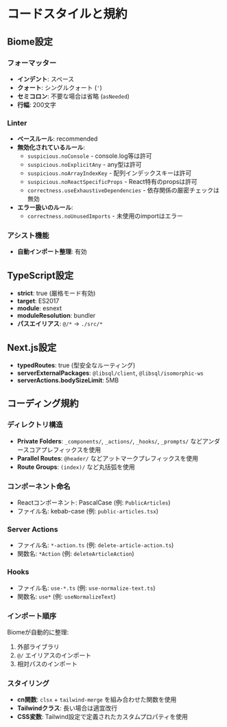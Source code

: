 # コードスタイルと規約

## Biome設定

### フォーマッター
- **インデント**: スペース
- **クォート**: シングルクォート (`'`)
- **セミコロン**: 不要な場合は省略 (`asNeeded`)
- **行幅**: 200文字

### Linter
- **ベースルール**: recommended
- **無効化されているルール**:
  - `suspicious.noConsole` - console.log等は許可
  - `suspicious.noExplicitAny` - any型は許可
  - `suspicious.noArrayIndexKey` - 配列インデックスキーは許可
  - `suspicious.noReactSpecificProps` - React特有のpropsは許可
  - `correctness.useExhaustiveDependencies` - 依存関係の厳密チェックは無効
- **エラー扱いのルール**:
  - `correctness.noUnusedImports` - 未使用のimportはエラー

### アシスト機能
- **自動インポート整理**: 有効

## TypeScript設定
- **strict**: true (厳格モード有効)
- **target**: ES2017
- **module**: esnext
- **moduleResolution**: bundler
- **パスエイリアス**: `@/*` → `./src/*`

## Next.js設定
- **typedRoutes**: true (型安全なルーティング)
- **serverExternalPackages**: `@libsql/client`, `@libsql/isomorphic-ws`
- **serverActions.bodySizeLimit**: 5MB

## コーディング規約

### ディレクトリ構造
- **Private Folders**: `_components/`, `_actions/`, `_hooks/`, `_prompts/` などアンダースコアプレフィックスを使用
- **Parallel Routes**: `@header/` などアットマークプレフィックスを使用
- **Route Groups**: `(index)/` など丸括弧を使用

### コンポーネント命名
- Reactコンポーネント: PascalCase (例: `PublicArticles`)
- ファイル名: kebab-case (例: `public-articles.tsx`)

### Server Actions
- ファイル名: `*-action.ts` (例: `delete-article-action.ts`)
- 関数名: `*Action` (例: `deleteArticleAction`)

### Hooks
- ファイル名: `use-*.ts` (例: `use-normalize-text.ts`)
- 関数名: `use*` (例: `useNormalizeText`)

### インポート順序
Biomeが自動的に整理:
1. 外部ライブラリ
2. `@/` エイリアスのインポート
3. 相対パスのインポート

### スタイリング
- **cn関数**: `clsx` + `tailwind-merge` を組み合わせた関数を使用
- **Tailwindクラス**: 長い場合は適宜改行
- **CSS変数**: Tailwind設定で定義されたカスタムプロパティを使用